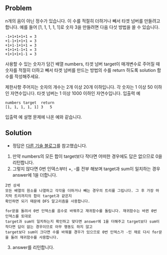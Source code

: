 ## Problem
n개의 음이 아닌 정수가 있습니다. 이 수를 적절히 더하거나 빼서 타겟 넘버를 만들려고 합니다. 예를 들어 [1, 1, 1, 1, 1]로 숫자 3을 만들려면 다음 다섯 방법을 쓸 수 있습니다.

```
-1+1+1+1+1 = 3
+1-1+1+1+1 = 3
+1+1-1+1+1 = 3
+1+1+1-1+1 = 3
+1+1+1+1-1 = 3
```

사용할 수 있는 숫자가 담긴 배열 numbers, 타겟 넘버 target이 매개변수로 주어질 때 숫자를 적절히 더하고 빼서 타겟 넘버를 만드는 방법의 수를 return 하도록 solution 함수를 작성해주세요.

제한사항
주어지는 숫자의 개수는 2개 이상 20개 이하입니다.
각 숫자는 1 이상 50 이하인 자연수입니다.
타겟 넘버는 1 이상 1000 이하인 자연수입니다.
입출력 예
```
numbers	target	return
[1, 1, 1, 1, 1]	3	5
```
입출력 예 설명
문제에 나온 예와 같습니다.

## Solution
- 정답은 [다른 기술 블로그](https://bellog.tistory.com/107)를 참고했습니다.  

1. 만약 numbers의 모든 합이 target보다 작다면 어떠한 경우에도 답은 없으므로 0을 리턴합니다.
2. 그렇지 않다면 0번 인덱스부터 +, -를 전부 해보며 target과 sum이 일치하는 경우 answer에 1을 더합니다.

```
2번 상세  
모든 배열의 원소를 나열하고 각각을 더하거나 빼는 경우의 트리를 그립니다. 그 후 가장 마지막 트리까지의 합이 target과 같은지
확인하면 되기 때문에 DFS 알고리즘을 사용합니다.

for문을 돌려서 0번 인덱스를 음수로 바꿔주고 재귀함수를 돌립니다. 재귀함수는 바뀐 0번 인덱스를 토대로
target과 sum이 일치하는지 확인하고 맞다면 answer에 1을 더해주고 target보다 sum이 작다면 답이 없는 경우이므로 아무 행동도 하지 않고
target보다 sum이 크다면 수를 바꿔볼 경우가 있으므로 0번 인덱스가 -인 채로 다시 for문을 돌려 재귀함수를 사용합니다.
```

3. answer를 리턴합니다.